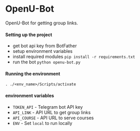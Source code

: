# OpenU-Bot

OpenU-Bot for getting group links. 

#### Setting up the project

- get bot api key from BotFather
- setup environment variables
- install required modules `pip install -r requirements.txt`
- run the bot `python openu-bot.py`

#### Running the environment

`. ./<env_name>/Scripts/activate` 


#### environment variables

- `TOKEN_API` - Telegram bot API key
- `API_LINK` - API URL to get group links
- `API_COURSE` - API URL to serve courses
- `ENV` - Set `local` to run locally
